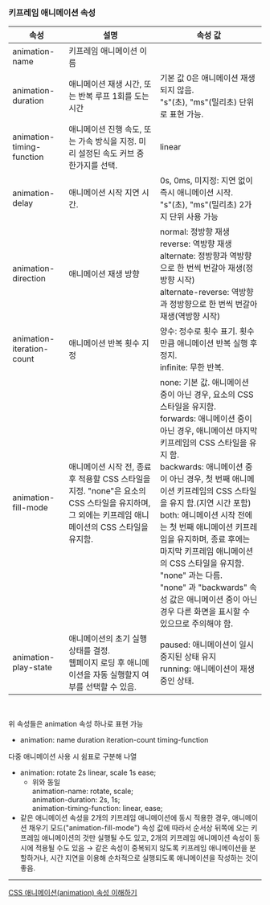 ### 키프레임 애니메이션 속성

| 속성 | 설명 | 속성 값 |
| --- | --- | --- |
| animation-name | 키프레임 애니메이션 이름 |  |
| animation-duration | 애니메이션 재생 시간, 또는 반복 루프 1회를 도는 시간 | 기본 값 0은 애니메이션 재생되지 않음. <br />"s"(초), "ms"(밀리초) 단위로 표현 가능. |
| animation-timing-function | 애니메이션 진행 속도, 또는 가속 방식을 지정. 미리 설정된 속도 커브 중 한가지를 선택. | linear | ease | ease-in | ease-out | ease-in-out | step-start | step-end | steps(int,start|end) | cubic-bezier(n,n,n,n) 중 한가지 선택 가능. |
| animation-delay | 애니메이션 시작 지연 시간. | 0s, 0ms, 미지정: 지연 없이 즉시 애니메이션 시작.<br />"s"(초), "ms"(밀리초) 2가지 단위 사용 가능 |
| animation-direction | 애니메이션 재생 방향 | normal: 정방향 재생<br />reverse: 역방향 재생<br />alternate: 정방향과 역방향으로 한 번씩 번갈아 재생(정 방향 시작)<br />alternate-reverse: 역방향과 정방향으로 한 번씩 번갈아 재생(역방향 시작) |
| animation-iteration-count | 애니메이션 반복 횟수 지정 | 양수: 정수로 횟수 표기. 횟수만큼 애니메이션 반복 실행 후 정지.<br />infinite: 무한 반복. |
| animation-fill-mode | 애니메이션 시작 전, 종료 후 적용할 CSS 스타일을 지정. "none"은 요소의 CSS 스타일을 유지하며, 그 외에는 키프레임 애니메이션의 CSS 스타일을 유지함. | none: 기본 값. 애니메이션 중이 아닌 경우, 요소의 CSS 스타일을 유지함.<br />forwards: 애니메이션 중이 아닌 경우, 애니메이션 마지막 키프레임의 CSS 스타일을 유지 함.<br />backwards: 애니메이션 중이 아닌 경우, 첫 번째 애니메이션 키프레임의 CSS 스타일을 유지 함.(지연 시간 포함)<br />both: 애니메이션 시작 전에는 첫 번째 애니메이션 키프레임을 유지하며, 종료 후에는 마지막 키프레임 애니메이션의 CSS 스타일을 유지함. "none" 과는 다름.<br />"none" 과 "backwards" 속성 값은 애니메이션 중이 아닌 경우 다른 화면을 표시할 수 있으므로 주의해야 함. |
| animation-play-state | 애니메이션의 초기 실행 상태를 결정.<br />웹페이지 로딩 후 애니메이션을 자동 실행할지 여부를 선택할 수 있음. | paused: 애니메이션이 일시 중지된 상태 유지<br />running: 애니메이션이 재생중인 상태. |


<br />

위 속성들은 animation 속성 하나로 표현 가능
- animation: name duration iteration-count timing-function  

다중 애니메이션 사용 시 쉼표로 구분해 나열
- animation: rotate 2s linear, scale 1s ease;
    - 위와 동일        
        animation-name: rotate, scale;       
        animation-duration: 2s, 1s;        
        animation-timing-function: linear, ease;        
- 같은 애니메이션 속성을 2개의 키프레임 애니메이션에 동시 적용한 경우, 애니메이션 채우기 모드("animation-fill-mode") 속성 값에 따라서 순서상 뒤쪽에 오는 키프레임 애니메이션의 것만 실행될 수도 있고, 2개의 키프레임 애니메이션 속성이 동시에 적용될 수도 있음 → 같은 속성이 중복되지 않도록 키프레임 애니메이션을 분할하거나, 시간 지연을 이용해 순차적으로 실행되도록 애니메이션을 작성하는 것이 좋음.

---

[CSS 애니메이션(animation) 속성 이해하기](https://blogpack.tistory.com/882#top)

